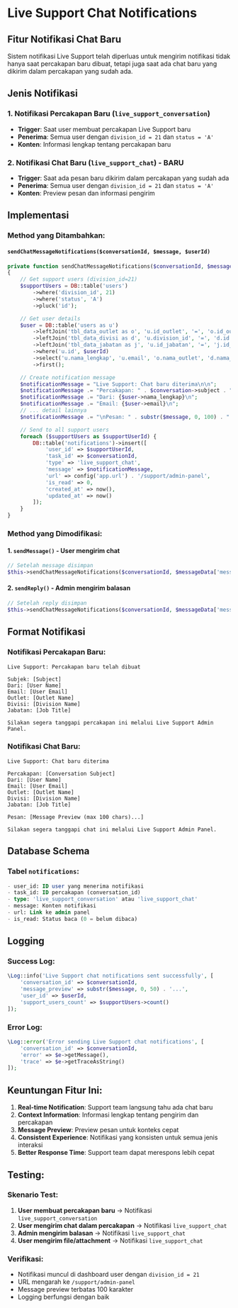 # Live Support Chat Notifications

## Fitur Notifikasi Chat Baru

Sistem notifikasi Live Support telah diperluas untuk mengirim notifikasi tidak hanya saat percakapan baru dibuat, tetapi juga saat ada chat baru yang dikirim dalam percakapan yang sudah ada.

## Jenis Notifikasi

### 1. **Notifikasi Percakapan Baru** (`live_support_conversation`)
- **Trigger**: Saat user membuat percakapan Live Support baru
- **Penerima**: Semua user dengan `division_id = 21` dan `status = 'A'`
- **Konten**: Informasi lengkap tentang percakapan baru

### 2. **Notifikasi Chat Baru** (`live_support_chat`) - **BARU**
- **Trigger**: Saat ada pesan baru dikirim dalam percakapan yang sudah ada
- **Penerima**: Semua user dengan `division_id = 21` dan `status = 'A'`
- **Konten**: Preview pesan dan informasi pengirim

## Implementasi

### Method yang Ditambahkan:

#### `sendChatMessageNotifications($conversationId, $message, $userId)`
```php
private function sendChatMessageNotifications($conversationId, $message, $userId)
{
    // Get support users (division_id=21)
    $supportUsers = DB::table('users')
        ->where('division_id', 21)
        ->where('status', 'A')
        ->pluck('id');

    // Get user details
    $user = DB::table('users as u')
        ->leftJoin('tbl_data_outlet as o', 'u.id_outlet', '=', 'o.id_outlet')
        ->leftJoin('tbl_data_divisi as d', 'u.division_id', '=', 'd.id')
        ->leftJoin('tbl_data_jabatan as j', 'u.id_jabatan', '=', 'j.id_jabatan')
        ->where('u.id', $userId)
        ->select('u.nama_lengkap', 'u.email', 'o.nama_outlet', 'd.nama_divisi', 'j.nama_jabatan')
        ->first();

    // Create notification message
    $notificationMessage = "Live Support: Chat baru diterima\n\n";
    $notificationMessage .= "Percakapan: " . $conversation->subject . "\n";
    $notificationMessage .= "Dari: {$user->nama_lengkap}\n";
    $notificationMessage .= "Email: {$user->email}\n";
    // ... detail lainnya
    $notificationMessage .= "\nPesan: " . substr($message, 0, 100) . "...";

    // Send to all support users
    foreach ($supportUsers as $supportUserId) {
        DB::table('notifications')->insert([
            'user_id' => $supportUserId,
            'task_id' => $conversationId,
            'type' => 'live_support_chat',
            'message' => $notificationMessage,
            'url' => config('app.url') . '/support/admin-panel',
            'is_read' => 0,
            'created_at' => now(),
            'updated_at' => now()
        ]);
    }
}
```

### Method yang Dimodifikasi:

#### 1. `sendMessage()` - User mengirim chat
```php
// Setelah message disimpan
$this->sendChatMessageNotifications($conversationId, $messageData['message'], $userId);
```

#### 2. `sendReply()` - Admin mengirim balasan
```php
// Setelah reply disimpan
$this->sendChatMessageNotifications($conversationId, $messageData['message'], $userId);
```

## Format Notifikasi

### Notifikasi Percakapan Baru:
```
Live Support: Percakapan baru telah dibuat

Subjek: [Subject]
Dari: [User Name]
Email: [User Email]
Outlet: [Outlet Name]
Divisi: [Division Name]
Jabatan: [Job Title]

Silakan segera tanggapi percakapan ini melalui Live Support Admin Panel.
```

### Notifikasi Chat Baru:
```
Live Support: Chat baru diterima

Percakapan: [Conversation Subject]
Dari: [User Name]
Email: [User Email]
Outlet: [Outlet Name]
Divisi: [Division Name]
Jabatan: [Job Title]

Pesan: [Message Preview (max 100 chars)...]

Silakan segera tanggapi chat ini melalui Live Support Admin Panel.
```

## Database Schema

### Tabel `notifications`:
```sql
- user_id: ID user yang menerima notifikasi
- task_id: ID percakapan (conversation_id)
- type: 'live_support_conversation' atau 'live_support_chat'
- message: Konten notifikasi
- url: Link ke admin panel
- is_read: Status baca (0 = belum dibaca)
```

## Logging

### Success Log:
```php
\Log::info('Live Support chat notifications sent successfully', [
    'conversation_id' => $conversationId,
    'message_preview' => substr($message, 0, 50) . '...',
    'user_id' => $userId,
    'support_users_count' => $supportUsers->count()
]);
```

### Error Log:
```php
\Log::error('Error sending Live Support chat notifications', [
    'conversation_id' => $conversationId,
    'error' => $e->getMessage(),
    'trace' => $e->getTraceAsString()
]);
```

## Keuntungan Fitur Ini:

1. **Real-time Notification**: Support team langsung tahu ada chat baru
2. **Context Information**: Informasi lengkap tentang pengirim dan percakapan
3. **Message Preview**: Preview pesan untuk konteks cepat
4. **Consistent Experience**: Notifikasi yang konsisten untuk semua jenis interaksi
5. **Better Response Time**: Support team dapat merespons lebih cepat

## Testing:

### Skenario Test:
1. **User membuat percakapan baru** → Notifikasi `live_support_conversation`
2. **User mengirim chat dalam percakapan** → Notifikasi `live_support_chat`
3. **Admin mengirim balasan** → Notifikasi `live_support_chat`
4. **User mengirim file/attachment** → Notifikasi `live_support_chat`

### Verifikasi:
- Notifikasi muncul di dashboard user dengan `division_id = 21`
- URL mengarah ke `/support/admin-panel`
- Message preview terbatas 100 karakter
- Logging berfungsi dengan baik
